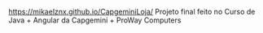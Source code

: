 https://mikaelznx.github.io/CapgeminiLoja/ 
Projeto final feito no Curso de Java + Angular da Capgemini + ProWay Computers
